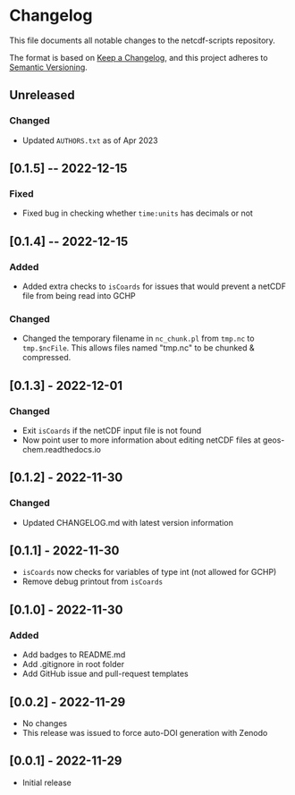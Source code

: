 # Changelog

This file documents all notable changes to the netcdf-scripts repository.

The format is based on [Keep a Changelog](https://keepachangelog.com/en/1.0.0/), and this project adheres to [Semantic Versioning](https://semver.org/spec/v2.0.0.html).

## Unreleased
### Changed
- Updated `AUTHORS.txt` as of Apr 2023

## [0.1.5] -- 2022-12-15
### Fixed
- Fixed bug in checking whether `time:units` has decimals or not

## [0.1.4] -- 2022-12-15
### Added
- Added extra checks to `isCoards` for issues that would prevent a netCDF file from being read into GCHP

### Changed
- Changed the temporary filename in `nc_chunk.pl` from `tmp.nc` to `tmp.$ncFile`.  This allows files named "tmp.nc" to be chunked & compressed.

## [0.1.3] - 2022-12-01
### Changed
- Exit `isCoards` if the netCDF input file is not found
- Now point user to more information about editing netCDF files at geos-chem.readthedocs.io

## [0.1.2] - 2022-11-30
### Changed
- Updated CHANGELOG.md with latest version information

## [0.1.1] - 2022-11-30
- `isCoards` now checks for variables of type int (not allowed for GCHP)
- Remove debug printout from `isCoards`

## [0.1.0] - 2022-11-30
### Added
- Add badges to README.md
- Add .gitignore in root folder
- Add GitHub issue and pull-request templates

## [0.0.2] - 2022-11-29
- No changes
- This release was issued to force auto-DOI generation with Zenodo

## [0.0.1] - 2022-11-29
- Initial release
